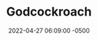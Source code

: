 ---
published: true
layout: post
title:  "Godcockroach"
excerpt: "*angelic trumpets sound*"
date:   2022-04-27 06:09:00 -0500
categories: drew
tags: [inktober, cockroach, God, Monty Python, bugs]
image:
  feature: godcockroach.jpg
---